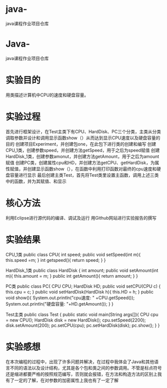 # java-
java课程作业项目仓库
# Java-
java课程作业项目仓库

# 实验目的

用类描述计算机中CPU的速度和硬盘容量。

# 实验过程

首先进行框架设计，在Test主类下有CPU、HardDisk、PC三个分类，主类从分类调取参数并设计和调用显示函数show（）从而达到显示CPU速度以及硬盘容量的目的
创建项目Experiment，并创建包one，在此包下进行类的创建和编写
创建CPU_1类，创建参数speed，并创建方法getSpeed，用于之后为speed赋值
创建HardDisk_1类，创建参数amonut，并创建方法getAmount，用于之后为amount赋值
创建PC类，创建属性cpu和HD，并创建方法getCPU、getHardDisk，为属性赋值，并创建显示函数show（），在函数中利用打印函数对最终的cpu速度和硬盘容量进行显示
最后创建主类Test，首先将Test类里设置主函数，调用上述三类中的函数，并为其赋值、和显示

# 核心方法

利用Eclipse进行源代码的编译、调试及运行
用Github网站进行实验报告的撰写

# 实验结果

CPU_1类
public class CPU{
    int speed;
    public void setSpeed(int m){
        this.speed =m;
    }
    int getspeed(){
        return speed;
    }
}

HardDisk_1类
public class HardDisk {
    int amount;
    public void setAmount(int m){
        this.amount = m;
    }
    public int getAmount(){
         return amount;
 }
}

PC类
public class PC{
  CPU CPU;
  HardDisk HD;
     public void setCPU(CPU c) {
      this.cpu = c;
      }
     public void setHardDisk(HardDisk h){
      this.HD = h;
     }
     public void show(){
      System.out.println("cpu速度: " +CPU.getSpeed());
         System.out.println("硬盘容量: "+HD.getAmount());
     }
}

Test主类
public class Test {
 public static void main(String args[]){
  CPU cpu = new CPU();
  HardDisk disk = new HardDisk();
  cpu.setSpeed(2200);
  disk.setAmount(200);
  pc.setCPU(cpu);
  pc.setHardDisk(disk);
  pc.show();
 }
}

# 实验感想

在本次编程的过程中，出现了许多问题并解决，在过程中我体会了Java和其他语言不同的语法以及设计结构，尤其是各个包和类之间的参数调用。不管是标点符号还是缩进都要严格的按照规范编写，否则就会报错，在方法和构造方法的区别上我有了一定的了解，在对参数的加密属性上我也有了一定了解
